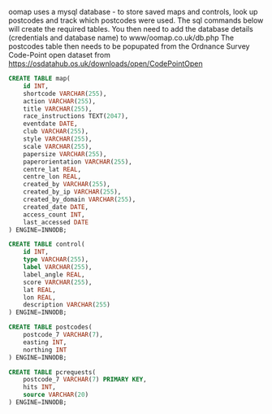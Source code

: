 oomap uses a mysql database - to store saved maps and controls, look up postcodes and track which postcodes were used.  The sql commands below will create the required tables.  You then need to add the database details (credentials and database name) to www/oomap.co.uk/db.php
The postcodes table then needs to be popupated from the Ordnance Survey Code-Point open dataset from https://osdatahub.os.uk/downloads/open/CodePointOpen

```sql
CREATE TABLE map(
	id INT,
	shortcode VARCHAR(255),
	action VARCHAR(255),
	title VARCHAR(255),
	race_instructions TEXT(2047),
	eventdate DATE,
	club VARCHAR(255),
	style VARCHAR(255),
	scale VARCHAR(255),
	papersize VARCHAR(255),
	paperorientation VARCHAR(255),
	centre_lat REAL,
	centre_lon REAL,
	created_by VARCHAR(255),
	created_by_ip VARCHAR(255),
	created_by_domain VARCHAR(255),
	created_date DATE,
	access_count INT,
	last_accessed DATE
) ENGINE=INNODB;
```

```sql
CREATE TABLE control(
	id INT,
	type VARCHAR(255),
	label VARCHAR(255),
	label_angle REAL,
	score VARCHAR(255),
	lat REAL,
	lon REAL,
	description VARCHAR(255)
) ENGINE=INNODB;
```

```sql
CREATE TABLE postcodes(
	postcode_7 VARCHAR(7),
	easting INT,
	northing INT
) ENGINE=INNODB;
```

```sql
CREATE TABLE pcrequests(
	postcode_7 VARCHAR(7) PRIMARY KEY,
	hits INT,
	source VARCHAR(20)
) ENGINE=INNODB;
```
